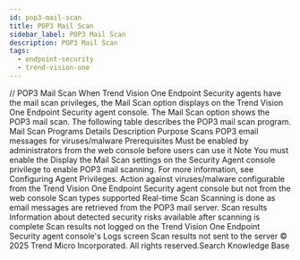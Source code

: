 ```yaml
---
id: pop3-mail-scan
title: POP3 Mail Scan
sidebar_label: POP3 Mail Scan
description: POP3 Mail Scan
tags:
  - endpoint-security
  - trend-vision-one
---
```


/*<![CDATA[*/ $('#title').html($('meta[name=map-description]').attr('content')); /*]]>*/ POP3 Mail Scan When Trend Vision One Endpoint Security agents have the mail scan privileges, the Mail Scan option displays on the Trend Vision One Endpoint Security agent console. The Mail Scan option shows the POP3 mail scan. The following table describes the POP3 mail scan program. Mail Scan Programs Details Description Purpose Scans POP3 email messages for viruses/malware Prerequisites Must be enabled by administrators from the web console before users can use it Note You must enable the Display the Mail Scan settings on the Security Agent console privilege to enable POP3 mail scanning. For more information, see Configuring Agent Privileges. Action against viruses/malware configurable from the Trend Vision One Endpoint Security agent console but not from the web console Scan types supported Real-time Scan Scanning is done as email messages are retrieved from the POP3 mail server. Scan results Information about detected security risks available after scanning is complete Scan results not logged on the Trend Vision One Endpoint Security agent console's Logs screen Scan results not sent to the server © 2025 Trend Micro Incorporated. All rights reserved.Search Knowledge Base